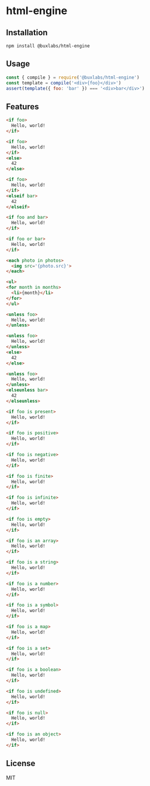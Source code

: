 # html-engine

## Installation

`npm install @buxlabs/html-engine`

## Usage

```js
const { compile } = require('@buxlabs/html-engine')
const template = compile('<div>{foo}</div>')
assert(template({ foo: 'bar' }) === '<div>bar</div>')
```

## Features

```html
<if foo>
  Hello, world!
</if>
```

```html
<if foo>
  Hello, world!
</if>
<else>
  42
</else>
```

```html
<if foo>
  Hello, world!
</if>
<elseif bar>
  42
</elseif>
```

```html
<if foo and bar>
  Hello, world!
</if>
```

```html
<if foo or bar>
  Hello, world!
</if>
```

```html
<each photo in photos>
  <img src='{photo.src}'>
</each>
```

```html
<ul>
<for month in months>
  <li>{month}</li>
</for>
</ul>
```

```html
<unless foo>
  Hello, world!
</unless>
```

```html
<unless foo>
  Hello, world!
</unless>
<else>
  42
</else>
```

```html
<unless foo>
  Hello, world!
</unless>
<elseunless bar>
  42
</elseunless>
```

```html
<if foo is present>
  Hello, world!
</if>
```

```html
<if foo is positive>
  Hello, world!
</if>
```

```html
<if foo is negative>
  Hello, world!
</if>
```

```html
<if foo is finite>
  Hello, world!
</if>
```

```html
<if foo is infinite>
  Hello, world!
</if>
```

```html
<if foo is empty>
  Hello, world!
</if>
```

```html
<if foo is an array>
  Hello, world!
</if>
```

```html
<if foo is a string>
  Hello, world!
</if>
```

```html
<if foo is a number>
  Hello, world!
</if>
```

```html
<if foo is a symbol>
  Hello, world!
</if>
```

```html
<if foo is a map>
  Hello, world!
</if>
```

```html
<if foo is a set>
  Hello, world!
</if>
```

```html
<if foo is a boolean>
  Hello, world!
</if>
```

```html
<if foo is undefined>
  Hello, world!
</if>
```

```html
<if foo is null>
  Hello, world!
</if>
```

```html
<if foo is an object>
  Hello, world!
</if>
```

## License

MIT
